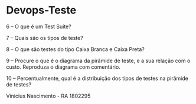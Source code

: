 # Devops-Teste

6 – O que é um Test Suite?

7 – Quais são os tipos de teste?


8 – O que são testes do tipo Caixa Branca e Caixa Preta?


9 – Procure o que é o diagrama da pirâmide de teste, e a sua relação com o
custo. Reproduza o diagrama com comentário.


10 – Percentualmente, qual é a distribuição dos tipos de testes na pirâmide
de testes? 


Vinicius Nascimento - RA 1802295
